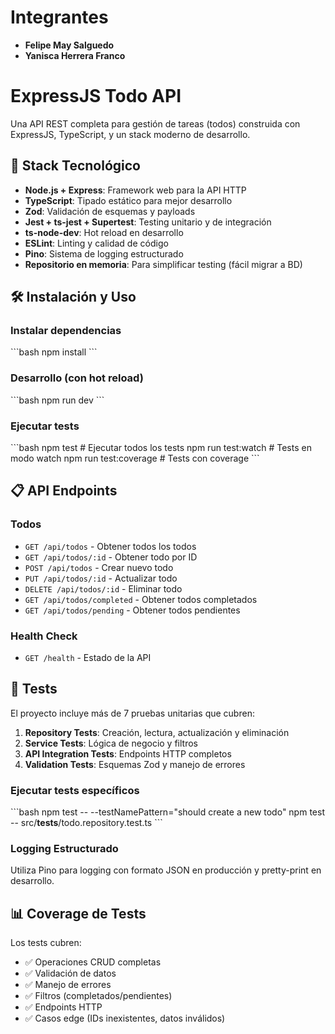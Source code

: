 # Integrantes
- **Felipe May Salguedo**
- **Yanisca Herrera Franco**

# ExpressJS Todo API

Una API REST completa para gestión de tareas (todos) construida con ExpressJS, TypeScript, y un stack moderno de desarrollo.

## 🚀 Stack Tecnológico

- **Node.js + Express**: Framework web para la API HTTP
- **TypeScript**: Tipado estático para mejor desarrollo
- **Zod**: Validación de esquemas y payloads
- **Jest + ts-jest + Supertest**: Testing unitario y de integración
- **ts-node-dev**: Hot reload en desarrollo
- **ESLint**: Linting y calidad de código
- **Pino**: Sistema de logging estructurado
- **Repositorio en memoria**: Para simplificar testing (fácil migrar a BD)


## 🛠️ Instalación y Uso

### Instalar dependencias
\`\`\`bash
npm install
\`\`\`

### Desarrollo (con hot reload)
\`\`\`bash
npm run dev
\`\`\`

### Ejecutar tests
\`\`\`bash
npm test                # Ejecutar todos los tests
npm run test:watch      # Tests en modo watch
npm run test:coverage   # Tests con coverage
\`\`\`

## 📋 API Endpoints

### Todos
- `GET /api/todos` - Obtener todos los todos
- `GET /api/todos/:id` - Obtener todo por ID
- `POST /api/todos` - Crear nuevo todo
- `PUT /api/todos/:id` - Actualizar todo
- `DELETE /api/todos/:id` - Eliminar todo
- `GET /api/todos/completed` - Obtener todos completados
- `GET /api/todos/pending` - Obtener todos pendientes

### Health Check
- `GET /health` - Estado de la API

## 🧪 Tests

El proyecto incluye más de 7 pruebas unitarias que cubren:

1. **Repository Tests**: Creación, lectura, actualización y eliminación
2. **Service Tests**: Lógica de negocio y filtros
3. **API Integration Tests**: Endpoints HTTP completos
4. **Validation Tests**: Esquemas Zod y manejo de errores

### Ejecutar tests específicos
\`\`\`bash
npm test -- --testNamePattern="should create a new todo"
npm test -- src/__tests__/todo.repository.test.ts
\`\`\`


### Logging Estructurado
Utiliza Pino para logging con formato JSON en producción y pretty-print en desarrollo.


## 📊 Coverage de Tests

Los tests cubren:
- ✅ Operaciones CRUD completas
- ✅ Validación de datos
- ✅ Manejo de errores
- ✅ Filtros (completados/pendientes)
- ✅ Endpoints HTTP
- ✅ Casos edge (IDs inexistentes, datos inválidos)


